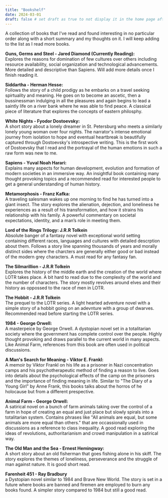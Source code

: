 ```yaml
---
title: "Bookshelf"
date: 2024-03-01
draft: false # set draft as true to not display it in the home page after running hugo server with -D flag
---
```


A collection of books that I've read and found interesting in no particular order along with a short summary and my thoughts on it. I will keep adding to the list as I read more books.

**Guns, Germs and Steel - Jared Diamond (Currently Reading):**
<br> Explores the reasons for domination of few cultures over others including resource availability, social organization and technological advancements. More detailed and descriptive than Sapiens. Will add more details once I finish reading it.

**Siddartha - Herman Hesse:**
<br>Follows the story of a child prodigy as he embarks on a travel seeking spirtuality and meaning. He goes on to become an ascetic, then a bussinessman indulging in all the pleasures and again begins to lead a saintly life on a river bank where he was able to find peace. A classical piece of literature that explores the concepts of eastern philosphy. 

**White Nights - Fyodor Dostoevsky:**
<br>A short story about a lonely dreamer in St. Petersburg who meets a similarly lonely young woman over four nights. The narrator's intense emotional journey from isolation to hope and eventual heartbreak is beautifully captured through Dostoevsky's introspective writing. This is the first work of Dostoevsky that I read and the portrayal of the human emotions in such a raw form was new to me.

**Sapiens - Yuval Noah Harari:**
<br>Explains many aspects for human development, evolution and formation of modern societies in an immersive way. An insightful book containing many thought provoking topics and a recommended read for interested people to get a general understanding of human history.

**Metamorphosis - Franz Kafka:**
<br>A traveling salesman wakes up one morning to find he has turned into a giant insect. The story explores the alienation, dejection, and loneliness he experiences as a result of his transformation, and how it strains his relationship with his family. A powerful commentary on societal expectations, identity, and a man’s role in meeting them.

**Lord of the Rings Trilogy: J.R.R Tolkein**
<br>Absolute banger of a fantasy novel with exceptional world setting containing different races, languages and cultures with detailed descrption about them. Follows a story line spanning thousands of years and morally distinct sides where the charcters are generally either good or bad instead of the modern grey characters. A must read for any fantasy fan.

**The Silmarillion - J.R.R Tolkein**
<br>Explores the history of the middle earth and the creation of the world where LOTR takes place. A bit hard to read due to the complexity of the world and the number of characters. The story mostly revolves around elves and their history as oppossed to the race of men in LOTR.

**The Hobbit - J.R.R Tolkein**
<br>The prequel to the LOTR series. A light hearted adventure novel with a simple story of a hobbit going on an adevnture with a group of dwarves. Recommended read before starting the LOTR series.

**1984 - George Orwell:**
<br>A masterpeice by George Orwell. A dystopian novel set in a totalitarian society where the government has complete control over the people. Highly thought provoking and draws parallel to the current world in many aspects. Like Animal Farm, references from this book are often used in political discussions.

**A Man's Search for Meaning - Viktor E. Frankl:**
<br> A memoir by Viktor Frankl on his life as a prisoner in Nazi concentration camps and his psychotherapeutic method of finding a reason to live. Goes into details about the psychological effects of the camp on the prisoners and the importance of finding meaning in life. Similar to "The Diary of a Young Girl" by Anne Frank, this books talks about the horros of he holocause but from a different prespective.

**Animal Farm - George Orwell:**
<br>A satirical novel on a bunch of farm animals taking over the control of a farm in hope of creating an equal and just place but slowly spirals into a totalitarian system. Contains phrases like "All animals are equal, but some animals are more equal than others." that are occassionally used in discussions as a reference to class inequality. A good read exploring the ideas of revolutions, authoritarianism and crowd manipulation in a satirical way.

**The Old Man and the Sea - Ernest Hemingway:**
<br>A short story about an old fisherman that goes fishing alone in his skiff. The story explores the themes of loneliness, perseverance and the struggle of man against nature. It is good short read.

**Farenheit 451 - Ray Bradbury**
<br> a Dystopian novel similar to 1984 and Brave New World. The story is set in a future where books are banned and firemen are employed to burn any books found. A simpler story compared to 1984 but still a good read.
